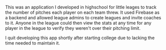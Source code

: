 This was an application I developed in highschool for little leages to track the number of pitches each player on each team threw. It used Firebase as a backend and allowed league admins to create leagues and invite coaches to it. Anyone in the league could then view the stats at any time for any player in the league to verify they weren't over their pitching limit. 

I quit developing this app shortly after starting college due to lacking the time needed to maintain it.
